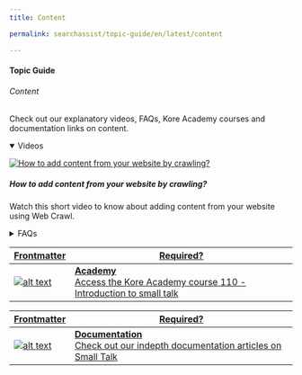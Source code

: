```yaml
---
title: Content

permalink: searchassist/topic-guide/en/latest/content

---
```

#### Topic Guide
###### Content

  Check out our explanatory videos, FAQs, Kore Academy courses and documentation links on content.

<details class="introduction-video" open>
  <summary>Videos
  </summary>
  
   [![How to add content from your website by crawling?](images/VideoCoverImage.png)]([https://drive.google.com/file/d/1ohhg7dfgPL0pWVzr8i2kjKveUwO9qy_o/preview](https://drive.google.com/file/d/1qrRS-VgeHyMM4gOiaKhYIrxsmHtFd7lU/view))

  ##### How to add content from your website by crawling?
  Watch this short video to know about adding content from your website using Web Crawl.

</details>

<details>
  <summary>FAQs
  </summary>

  <a class="doc-link" target="_blank" href="https://developer.kore.ai/docs/bots/bot-builder-tool/small-talk/">
 
  What is Small Talk?

</a>

 <a class="doc-link" target="_blank" href="https://developer.kore.ai/docs/bots/bot-builder-tool/small-talk/#Creation">
 
  How to create Small Talk?

</a>
 
  
<a class="doc-link" target="_blank" href="https://developer.kore.ai/docs/bots/bot-builder-tool/small-talk/#Terminology">

  What are Small Talk groups?

</a>
  
  <a class="doc-link" target="_blank" href="https://developer.kore.ai/docs/bots/bot-builder-tool/small-talk/#Default_Small_Talk">
 
  What are the default greetings supported?

</a>


<a class="doc-link" target="_blank" href="https://developer.kore.ai/docs/bots/nlp/additional-notes-nlp-settings-guidelines/#Patterns">

  What are the guidelines for defining patterns for Small Talk?

</a>


</details>



<a class="doc-link" target="_blank" href="https://academy.kore.ai/learningpath/course-110---introduction-to-small-talk">
 

| Frontmatter | Required? |
|-------------|-------------|
| ![alt text](images/docIcon.svg "Title") | **Academy**  <br /> Access the Kore Academy course 110 - Introduction to small talk | 


</a>


<a class="doc-link" target="_blank" href="https://developer.kore.ai/docs/bots/bot-builder-tool/small-talk/#">
 

| Frontmatter | Required? |
|-------------|-------------|
| ![alt text](images/docIcon.svg "Title") | **Documentation**  <br /> Check out our indepth documentation articles on Small Talk | 


</a>
